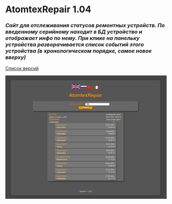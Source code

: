 # AtomtexRepair 1.04    
### <i>Сайт для отслеживания статусов ремонтных устройств. По введенному серийному находит в БД устройство и отображает инфо по нему. При клике на панельку устройства разворачивается список событий этого устройства (в хронологическом порядке, самое новое вверху)</i> 

[Список версий](./VERSION.md)

![alt tag](rep_fon.png)

[comment]: <> (![alt tag]&#40;fon.png&#41;)
